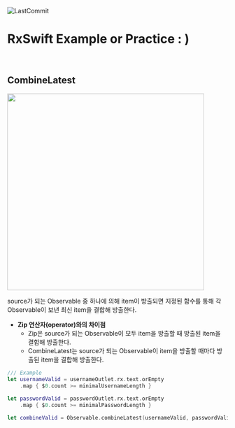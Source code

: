 ![LastCommit](https://img.shields.io/github/last-commit/haanwave/RxSwift-Example?color=3182F6)
# RxSwift Example or Practice : )

<br>

## CombineLatest
<img src="https://user-images.githubusercontent.com/80438047/151699443-cd6834df-9ae0-4a6f-a8ff-c8ba65553c02.png" width="450">

source가 되는 Observable 중 하나에 의해 item이 방출되면 지정된 함수를 통해 각 Observable이 보낸 최신 item을 결합해 방출한다. <br>
* **Zip 연산자(operator)와의 차이점**
  * Zip은 source가 되는 Observable이 모두 item을 방출할 때 방출된 item을 결합해 방출한다.
  * CombineLatest는 source가 되는 Observable이 item을 방출할 때마다 방출된 item을 결합해 방출한다.

```swift
/// Example
let usernameValid = usernameOutlet.rx.text.orEmpty
    .map { $0.count >= minimalUsernameLength }
    
let passwordValid = passwordOutlet.rx.text.orEmpty
    .map { $0.count >= minimalPasswordLength }

let combineValid = Observable.combineLatest(usernameValid, passwordValid) { $0 && $1 } /// True or False
```
